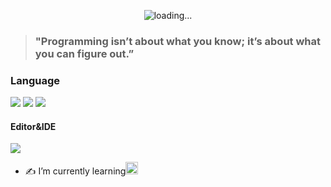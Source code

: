 <p align="center">
  <img src="https://github.com/ahmed0x7ce/ahmed0x7ce/blob/master/trans.gif" alt="loading..." />
</p>


> ### "Programming isn’t about what you know; it’s about what you can figure out.”

### Language
[![](https://img.shields.io/badge/C-Amateur-A8B9CC.svg?style=flat&logo=C)](http://csapp.cs.cmu.edu/3e/docs/chistory.html)
[![](https://img.shields.io/badge/C++-Noob-00599C.svg?style=flat&logo=c%2B%2B)](https://isocpp.org/)
[![](https://img.shields.io/badge/Haskell-SuperNoob-BA55D3?style=flat&logo=Haskell)](https://www.haskell.org/)

#### Editor&IDE
[![](https://img.shields.io/badge/Editor-Emacs-9400D3?style=flat&logo=gnu%20emacs&logoColor=white)](https://www.gnu.org/software/emacs/)

- ✍️ I’m currently learning<img src="https://i.ya-webdesign.com/images/pointer-transparent-blinking-11.gif" width="20"/>

